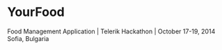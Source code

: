 YourFood
========

Food Management Application | Telerik Hackathon | October 17-19, 2014 Sofia, Bulgaria
